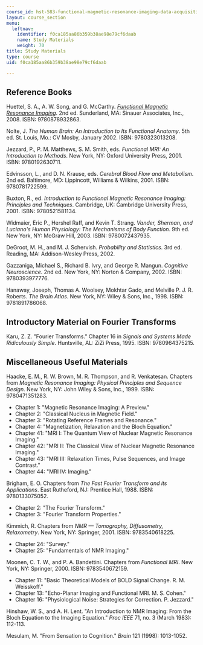 ```yaml
---
course_id: hst-583-functional-magnetic-resonance-imaging-data-acquisition-and-analysis-fall-2008
layout: course_section
menu:
  leftnav:
    identifier: f0ca185aa86b359b38ae98e79cf6daab
    name: Study Materials
    weight: 70
title: Study Materials
type: course
uid: f0ca185aa86b359b38ae98e79cf6daab

---
```


Reference Books
---------------

Huettel, S. A., A. W. Song, and G. McCarthy. [_Functional Magnetic Resonance Imaging_](https://global.oup.com/ushe/product/functional-magnetic-resonance-imaging-9780878936274?cc=in&lang=en&q=sinauer
). 2nd ed. Sunderland, MA: Sinauer Associates, Inc., 2008. ISBN: 9780878932863.

Nolte, J. _The Human Brain: An Introduction to Its Functional Anatomy_. 5th ed. St. Louis, Mo.: CV Mosby, January 2002. ISBN: 9780323013208.

Jezzard, P., P. M. Matthews, S. M. Smith, eds. _Functional MRI: An Introduction to Methods_. New York, NY: Oxford University Press, 2001. ISBN: 9780192630711.

Edvinsson, L., and D. N. Krause, eds. _Cerebral Blood Flow and Metabolism_. 2nd ed. Baltimore, MD: Lippincott, Williams & Wilkins, 2001. ISBN: 9780781722599.

Buxton, R., ed. _Introduction to Functional Magnetic Resonance Imaging: Principles and Techniques_. Cambridge, UK: Cambridge University Press, 2001. ISBN: 9780521581134.

Widmaier, Eric P., Hershel Raff, and Kevin T. Strang. _Vander, Sherman, and Luciano's Human Physiology: The Mechanisms of Body Function_. 9th ed. New York, NY: McGraw Hill, 2003. ISBN: 9780072437935.

DeGroot, M. H., and M. J. Schervish. _Probability and Statistics_. 3rd ed. Reading, MA: Addison-Wesley Press, 2002.

Gazzaniga, Michael S., Richard B. Ivry, and George R. Mangun. _Cognitive Neuroscience_. 2nd ed. New York, NY: Norton & Company, 2002. ISBN: 9780393977776.

Hanaway, Joseph, Thomas A. Woolsey, Mokhtar Gado, and Melville P. J. R. Roberts. _The Brain Atlas_. New York, NY: Wiley & Sons, Inc., 1998. ISBN: 9781891786068.

Introductory Material on Fourier Transforms
-------------------------------------------

Karu, Z. Z. "Fourier Transforms." Chapter 16 in _Signals and Systems Made Ridiculously Simple_. Huntsville, AL: ZiZi Press, 1995. ISBN: 9780964375215.

Miscellaneous Useful Materials
------------------------------

Haacke, E. M., R. W. Brown, M. R. Thompson, and R. Venkatesan. Chapters from _Magnetic Resonance Imaging: Physical Principles and Sequence Design_. New York, NY: John Wiley & Sons, Inc., 1999. ISBN: 9780471351283.

*   Chapter 1: "Magnetic Resonance Imaging: A Preview."
*   Chapter 2: "Classical Nucleus in Magnetic Field."
*   Chapter 3: "Rotating Reference Frames and Resonance."
*   Chapter 4: "Magnetization, Relaxation and the Bloch Equation."
*   Chapter 41: "MRI I: The Quantum View of Nuclear Magnetic Resonance Imaging."
*   Chapter 42: "MRI II: The Classical View of Nuclear Magnetic Resonance Imaging."
*   Chapter 43: "MRI III: Relaxation Times, Pulse Sequences, and Image Contrast."
*   Chapter 44: "MRI IV: Imaging."

Brigham, E. O. Chapters from _The Fast Fourier Transform and its Applications_. East Rutheford, NJ: Prentice Hall, 1988. ISBN: 9780133075052.

*   Chapter 2: "The Fourier Transform."
*   Chapter 3: "Fourier Transform Properties."

Kimmich, R. Chapters from _NMR — Tomography, Diffusometry, Relaxometry_. New York, NY: Springer, 2001. ISBN: 9783540618225.

*   Chapter 24: "Survey."
*   Chapter 25: "Fundamentals of NMR Imaging."

Moonen, C. T. W., and P. A. Bandettini. Chapters from _Functional MRI_. New York, NY: Springer, 2000. ISBN: 9783540672159.

*   Chapter 11: "Basic Theoretical Models of BOLD Signal Change. R. M. Weisskoff."
*   Chapter 13: "Echo-Planar Imaging and Functional MRI. M. S. Cohen."
*   Chapter 16: "Physiological Noise: Strategies for Correction. P. Jezzard."

Hinshaw, W. S., and A. H. Lent. "An Introduction to NMR Imaging: From the Bloch Equation to the Imaging Equation." _Proc IEEE_ 71, no. 3 (March 1983): 112-113.

Mesulam, M. "From Sensation to Cognition." _Brain_ 121 (1998): 1013-1052.
